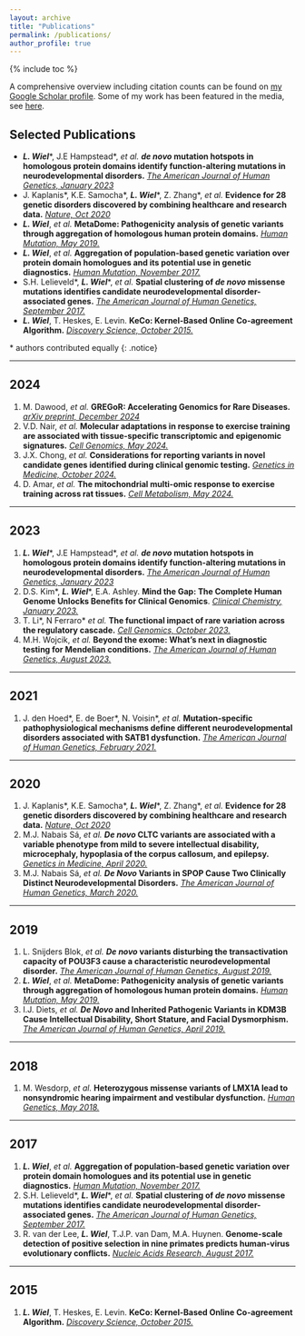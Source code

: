 ```yaml
---
layout: archive
title: "Publications"
permalink: /publications/
author_profile: true
---
```


{% include toc %}

A comprehensive overview including citation counts can be found on <a href="{{site.author.googlescholar}}">my Google Scholar profile</a>.
Some of my work has been featured in the media, see [here](/media).

## Selected Publications

* **_L. Wiel_**\*, J.E Hampstead\*, _et al._ **_de novo_ mutation hotspots in homologous protein domains identify function-altering mutations in neurodevelopmental disorders.** [_The American Journal of Human Genetics, January 2023_](https://doi.org/10.1016/j.ajhg.2022.12.001)
* J. Kaplanis\*, K.E. Samocha\*, _**L. Wiel**_\*, Z. Zhang*, _et al._ **Evidence for 28 genetic disorders discovered by combining healthcare and research data.** [_Nature, Oct 2020_](https://doi.org/10.1038/s41586-020-2832-5)
* **_L. Wiel_**, _et al._ **MetaDome: Pathogenicity analysis of genetic variants through aggregation of homologous human protein domains.** [_Human Mutation, May 2019._](https://doi.org/10.1002/humu.23798)
* **_L. Wiel_**, _et al._ **Aggregation of population‐based genetic variation over protein domain homologues and its potential use in genetic diagnostics.** [_Human Mutation, November 2017._](https://doi.org/10.1002/humu.23313)
* S.H. Lelieveld*, **_L. Wiel_**\*, _et al._ **Spatial clustering of _de novo_ missense mutations identifies candidate neurodevelopmental disorder-associated genes.** [_The American Journal of Human Genetics, September 2017._](https://doi.org/10.1016/j.ajhg.2017.08.004)
* **_L. Wiel_**, T. Heskes, E. Levin. **KeCo: Kernel-Based Online Co-agreement Algorithm.** [_Discovery Science, October 2015._](https://doi.org/10.1007/978-3-319-24282-8_26)

\* authors contributed equally
{: .notice}

---
## 2024

1. M. Dawood, _et al._ **GREGoR: Accelerating Genomics for Rare Diseases.** [_arXiv preprint, December 2024_](https://arxiv.org/abs/2412.14338)
2. V.D. Nair, _et al._ **Molecular adaptations in response to exercise training are associated with tissue-specific transcriptomic and epigenomic signatures.** [_Cell Genomics, May 2024._](https://doi.org/10.1016/j.xgen.2023.100421)
3. J.X. Chong, _et al._ **Considerations for reporting variants in novel candidate genes identified during clinical genomic testing.** [_Genetics in Medicine, October 2024._](https://doi.org/10.1016/j.gim.2024.101199)
4. D. Amar, _et al._ **The mitochondrial multi-omic response to exercise training across rat tissues.** [_Cell Metabolism, May 2024._](https://doi.org/10.1016/j.cmet.2023.12.021)

---
## 2023

1. **_L. Wiel_**\*, J.E Hampstead\*, _et al._  **_de novo_ mutation hotspots in homologous protein domains identify function-altering mutations in neurodevelopmental disorders.** [_The American Journal of Human Genetics, January 2023_](https://doi.org/10.1016/j.ajhg.2022.12.001)
2. D.S. Kim\*, **_L. Wiel_**\*, E.A. Ashley. **Mind the Gap: The Complete Human Genome Unlocks Benefits for Clinical Genomics**. [_Clinical Chemistry, January 2023._](https://doi.org/10.1093/clinchem/hvac133)
3. T. Li\*, N Ferraro\* _et al._ **The functional impact of rare variation across the regulatory cascade.** [_Cell Genomics, October 2023._](https://doi.org/10.1016/j.xgen.2023.100401)
4. M.H. Wojcik, _et al._ **Beyond the exome: What’s next in diagnostic testing for Mendelian conditions.** [_The American Journal of Human Genetics, August 2023._](https://doi.org/10.1016/j.ajhg.2023.06.009)

---
## 2021

1. J. den Hoed\*, E. de Boer\*, N. Voisin\*, _et al._ **Mutation-specific pathophysiological mechanisms define different neurodevelopmental disorders associated with SATB1 dysfunction.** [_The American Journal of Human Genetics, February 2021._](https://doi.org/10.1016/j.ajhg.2021.01.007)

---
## 2020

1. J. Kaplanis\*, K.E. Samocha\*, _**L. Wiel**_\*, Z. Zhang*, _et al._ **Evidence for 28 genetic disorders discovered by combining healthcare and research data.** [_Nature, Oct 2020_](https://doi.org/10.1038/s41586-020-2832-5)
2. M.J. Nabais Sá, _et al._ **_De novo_ CLTC variants are associated with a variable phenotype from mild to severe intellectual disability, microcephaly, hypoplasia of the corpus callosum, and epilepsy.** [_Genetics in Medicine, April 2020._](https://doi.org/10.1038/s41436-019-0703-y)
3. M.J. Nabais Sá, _et al._ **_De Novo_ Variants in SPOP Cause Two Clinically Distinct Neurodevelopmental Disorders.** [_The American Journal of Human Genetics, March 2020._](https://doi.org/10.1016/j.ajhg.2020.02.001)

---
## 2019

1. L. Snijders Blok, _et al._ **_De novo_ variants disturbing the transactivation capacity of POU3F3 cause a characteristic neurodevelopmental disorder.** [_The American Journal of Human Genetics, August 2019._](https://doi.org/10.1016/j.ajhg.2019.06.007)
2. **_L. Wiel_**, _et al._ **MetaDome: Pathogenicity analysis of genetic variants through aggregation of homologous human protein domains.** [_Human Mutation, May 2019._](https://doi.org/10.1002/humu.23798)
3. I.J. Diets, _et al._ **_De Novo_ and Inherited Pathogenic Variants in KDM3B Cause Intellectual Disability, Short Stature, and Facial Dysmorphism.** [_The American Journal of Human Genetics, April 2019._](https://doi.org/10.1016/j.ajhg.2019.02.023)

---
## 2018

1. M. Wesdorp, _et al._ **Heterozygous missense variants of LMX1A lead to nonsyndromic hearing impairment and vestibular dysfunction.** [_Human Genetics, May 2018._](https://doi.org/10.1007/s00439-018-1880-5)


---
## 2017

1. **_L. Wiel_**, _et al._ **Aggregation of population‐based genetic variation over protein domain homologues and its potential use in genetic diagnostics.** [_Human Mutation, November 2017._](https://doi.org/10.1002/humu.23313)
2. S.H. Lelieveld*, **_L. Wiel_**\*, _et al._ **Spatial clustering of _de novo_ missense mutations identifies candidate neurodevelopmental disorder-associated genes.** [_The American Journal of Human Genetics, September 2017._](https://doi.org/10.1016/j.ajhg.2017.08.004)
3. R. van der Lee, **_L. Wiel_**, T.J.P. van Dam, M.A. Huynen. **Genome-scale detection of positive selection in nine primates predicts human-virus evolutionary conflicts.** [_Nucleic Acids Research, August 2017._](https://doi.org/10.1093/nar/gkx704)

---
## 2015

1. **_L. Wiel_**, T. Heskes, E. Levin. **KeCo: Kernel-Based Online Co-agreement Algorithm.** [_Discovery Science, October 2015._](https://doi.org/10.1007/978-3-319-24282-8_26)
